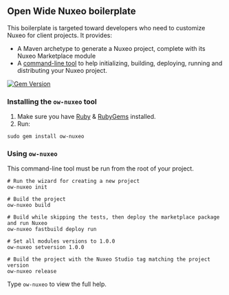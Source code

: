 ## Open Wide Nuxeo boilerplate

This boilerplate is targeted toward developers who need to customize Nuxeo for client projects. It provides:

* A Maven archetype to generate a Nuxeo project, complete with its Nuxeo Marketplace module
* A [command-line tool](https://rubygems.org/gems/ow-nuxeo) to help initializing, building, deploying, running and distributing your Nuxeo project.

[![Gem Version](https://badge.fury.io/rb/ow-nuxeo.png)](http://badge.fury.io/rb/ow-nuxeo)

### Installing the `ow-nuxeo` tool

1. Make sure you have [Ruby](http://www.ruby-lang.org/fr/) & [RubyGems](http://rubygems.org/pages/download) installed.
2. Run:

```
sudo gem install ow-nuxeo
```
    
### Using `ow-nuxeo`

This command-line tool must be run from the root of your project.

```
# Run the wizard for creating a new project
ow-nuxeo init

# Build the project
ow-nuxeo build

# Build while skipping the tests, then deploy the marketplace package and run Nuxeo
ow-nuxeo fastbuild deploy run

# Set all modules versions to 1.0.0
ow-nuxeo setversion 1.0.0

# Build the project with the Nuxeo Studio tag matching the project version
ow-nuxeo release
```

Type `ow-nuxeo` to view the full help.
